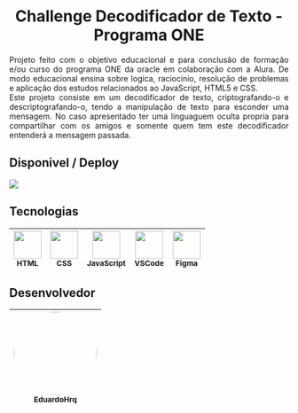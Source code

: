<h1 align="center">
 Challenge Decodificador de Texto - Programa ONE
 </h1>

<div align="justify">

  Projeto feito com o objetivo educacional e para conclusão de formação e/ou curso do programa ONE da oracle em colaboração com a Alura. De modo educacional ensina sobre logica, raciocinio, resolução de problemas e aplicação dos estudos relacionados ao JavaScript, HTML5 e CSS. <br>
  Este projeto consiste em um decodificador de texto, criptografando-o e descriptografando-o, tendo a manipulação de texto para esconder uma mensagem. No caso apresentado ter uma linguaguem oculta propria para compartilhar com os amigos e somente quem tem este decodificador entenderá a mensagem passada.

</div>

## Disponivel / Deploy

<a href="https://eduardohrq.github.io/challenge-Decodificador-de-Texto---Programa-ONE/" target="_blank">
  <img src="https://img.shields.io/badge/GITHUB--PAGES-Pagina__para__acessar_↗️-gray?style=for-the-badge&logo=github" />
</a>

## Tecnologias

<img src="https://skillicons.dev/icons?i=html" width="50" /> <br> <sub>HTML</sub> | <img src="https://skillicons.dev/icons?i=css" width="50" /> <br> <sub>CSS</sub> | <img src="https://skillicons.dev/icons?i=js" width="50" /> <br> <sub>JavaScript</sub> | <img src="https://skillicons.dev/icons?i=vscode" width="50" /> <br> <sub>VSCode</sub> | <img src="https://skillicons.dev/icons?i=figma" width="50" /> <br> <sub>Figma</sub>
| :---: | :---: | :---: | :---: | :---: 

## Desenvolvedor
| [<img src="https://avatars.githubusercontent.com/u/57080830?v=4" style="border-radius: 100%" width="150" /> <br> <sub>EduardoHrq</sub>](https://github.com/Eduardohrq) | 
| :---: |
